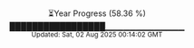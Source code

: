 <p align="center">
⏳Year Progress (58.36 %)<br>
█████████████████▁▁▁▁▁▁▁▁▁▁▁▁▁ <br>
<sub>Updated: Sat, 02 Aug 2025 00:14:02 GMT</sub>
</p>

